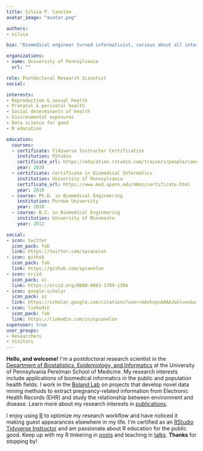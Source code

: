 ```yaml
---
title: Silvia P. Canelón
avatar_image: "avatar.png"

authors:
- silvia

bio: "Biomedical engineer turned informaticist, curious about all intersections of data and society. Pronouns: she/her."

organizations:
- name: University of Pennsylvania
  url: ""

role: Postdoctoral Research Scientist
social:

interests:
- Reproductive & sexual health
- Prenatal & perinatal health
- Social determinants of health
- Environmental exposures
- Data science for good
- R education

education:
  courses:
  - certificate: Tidyverse Instructor Certification
    institution: RStudio
    certificate_url: https://education.rstudio.com/trainers/people/canelon+silvia/
    year: 2020
  - certificate: Certificate in Biomedical Informatics
    institution: University of Pennsylvania
    certificate_url: https://www.med.upenn.edu/mbmi/certificate.html
    year: 2019
  - course: Ph.D. in Biomedical Engineering
    institution: Purdue University
    year: 2018
  - course: B.S. in Biomedical Engineering
    institution: University of Minnesota
    year: 2012

social:
- icon: twitter
  icon_pack: fab
  link: https://twitter.com/spcanelon
- icon: github
  icon_pack: fab
  link: https://github.com/spcanelon
- icon: orcid
  icon_pack: ai
  link: https://orcid.org/0000-0003-1709-1394
- icon: google-scholar
  icon_pack: ai
  link: https://scholar.google.com/citations?user=GAzkvpcAAAAJ&hl=en&oi=ao
- icon: linkedin
  icon_pack: fab
  link: https://linkedin.com/in/spcanelon
superuser: true
user_groups:
- Researchers
- Visitors
---
```


**Hello, and welcome!** I'm a postdoctoral research scientist in the [Department of Biostatistics, Epidemiology, and Informatics](https://www.dbei.med.upenn.edu/) at the University of Pennsylvania Perelman School of Medicine. My research interests include applications of biomedical informatics in the public and population health fields. I work in the [Boland Lab](https://www.med.upenn.edu/bolandlab/) on projects that develop novel data mining methods to extract pregnancy-related information from Electronic Health Records (EHR) and study the relationship between environment and disease. Learn more about my research interests in [publications](publication).

I enjoy using [R](https://www.r-project.org/about.html) to optimize my research workflow and have noticed it making guest appearances elsewhere in my life. I'm certified as an [RStudio Tidyverse Instructor](https://education.rstudio.com/trainers/people/canelon+silvia/) and am passionate about R education for the public good. Keep up with my R tinkering in [posts](post) and teaching in [talks](talk). **Thanks** for stopping by!

